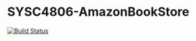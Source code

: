 # SYSC4806-AmazonBookStore
[![Build Status](https://github.com/its-jasmine/SYSC4806-AmazonBookStore/actions/workflows/maven.yml/badge.svg)](https://github.com/its-jasmine/SYSC4806-AmazonBookStore/actions)